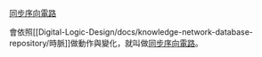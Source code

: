 [同步序向電路](Digital-Logic-Design/docs/knowledge-network-database-repository/同步序向電路.md)

會依照[[Digital-Logic-Design/docs/knowledge-network-database-repository/時脈]]做動作與變化，就叫做[同步序向電路](Digital-Logic-Design/docs/knowledge-network-database-repository/同步序向電路.md)。
